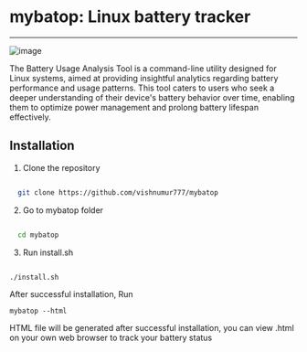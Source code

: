 
# mybatop: Linux battery tracker

_____________________________________

![image](https://cdn-icons-png.flaticon.com/512/3582/3582038.png)

The Battery Usage Analysis Tool is a command-line utility designed for Linux systems, aimed at providing insightful analytics regarding battery performance and usage patterns. This tool caters to users who seek a deeper understanding of their device's battery behavior over time, enabling them to optimize power management and prolong battery lifespan effectively.

## Installation

1. Clone the repository

```bash

  git clone https://github.com/vishnumur777/mybatop
```

2. Go to mybatop folder

```bash

  cd mybatop
```

3. Run install.sh

```bash

./install.sh
```

After successful installation, Run

```
mybatop --html
```

HTML file will be generated after successful installation, you can view .html on your own web browser to track your battery status
   


   
